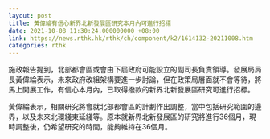 ```yaml
---
layout: post
title: 黃偉綸有信心新界北新發展區研究本月內可進行招標
date: 2021-10-08 11:30:24.000000000 +08:00
link: https://news.rthk.hk/rthk/ch/component/k2/1614132-20211008.htm
categories: rthk
---
```


施政報告提到，北部都會區或會由下屆政府可能設立的副司長負責領導。發展局局長黃偉綸表示，未來政府改組架構要進一步討論，但在政策局層面就不會等待，將馬上開展工作，有信心本月內，已取得撥款的新界北新發展區研究可進行招標。

黃偉綸表示，相關研究將會就北部都會區的計劃作出調整，當中包括研究範圍的邊界，以及未來北環綫東延綫等。原本就新界北新發展區的研究將進行36個月，現時調整後，仍希望研究的時間，能夠維持在36個月。
